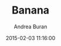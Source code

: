 ---
layout: chapter
title: "Banana"
author: "Andrea Buran"
date: 2015-02-03 11:16:00
categories: hello world
---